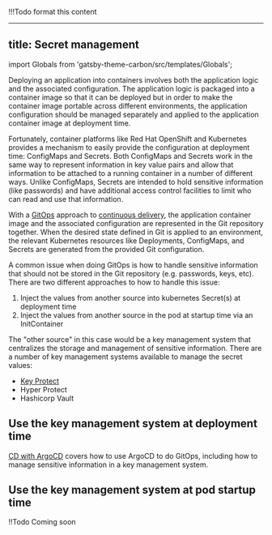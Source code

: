 !!!Todo
    format this content

---
title: Secret management
---

import Globals from 'gatsby-theme-carbon/src/templates/Globals';

Deploying an application into containers involves both the application logic and the associated configuration. The application
logic is packaged into a container image so that it can be deployed but in order to make the container image portable
across different environments, the application configuration should be managed separately and applied to the application
container image at deployment time.

Fortunately, container platforms like Red Hat OpenShift and Kubernetes provides a mechanism to easily 
provide the configuration at deployment time: ConfigMaps and Secrets. Both ConfigMaps and Secrets work in the same way to 
represent information in key value pairs and allow that information to be attached to a running container in a number of 
different ways. Unlike ConfigMaps, Secrets are intended to hold sensitive information (like passwords) and have additional access control facilities to limit who can read and use that information.

With a [GitOps](/getting-started-day-0/git-ops) approach to [continuous delivery](/getting-started-day-2/continuous-delivery),
the application container image and the associated configuration are represented in the Git repository together. When
the desired state defined in Git is applied to an environment, the relevant Kubernetes resources like Deployments,
ConfigMaps, and Secrets are generated from the provided Git configuration.

A common issue when doing GitOps is how to handle sensitive information that should not be stored in the Git repository 
(e.g. passwords, keys, etc). There are two different approaches to how to handle this issue:

1. Inject the values from another source into kubernetes Secret(s) at deployment time
2. Inject the values from another source in the pod at startup time via an InitContainer

The "other source" in this case would be a key management system that centralizes the storage and management of sensitive 
information. There are a number of key management systems available to manage the secret values:

- [Key Protect](../../reference/tools/secret-management-with-key-protect)
- Hyper Protect
- Hashicorp Vault

## Use the key management system at deployment time

[CD with ArgoCD](../../reference/tools/argocd) covers how to use ArgoCD to do GitOps, including how to manage sensitive information in a 
key management system.

## Use the key management system at pod startup time

!!Todo
    Coming soon
